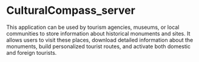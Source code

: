 # CulturalCompass_server
This application can be used by tourism agencies, museums, or local communities to store information about historical monuments and sites. It allows users to visit these places, download detailed information about the monuments, build personalized tourist routes, and activate both domestic and foreign tourists.
